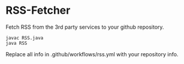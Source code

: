 # RSS-Fetcher

Fetch RSS from the 3rd party services to your github repository.

```
javac RSS.java
java RSS
```

Replace all info in .github/workflows/rss.yml with your repository info.

